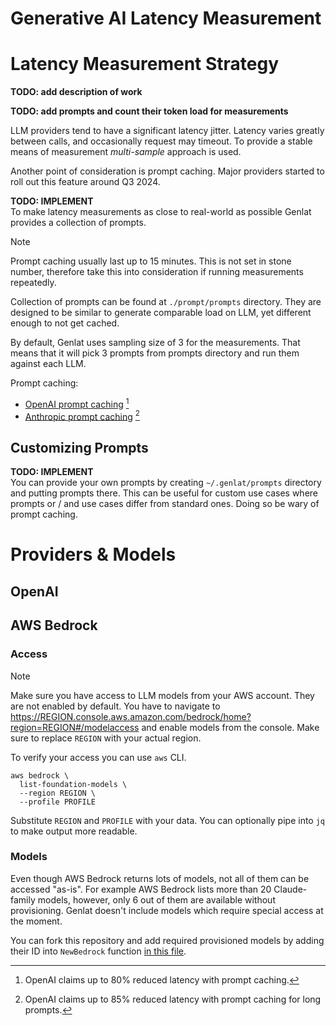# Generative AI Latency Measurement


# Latency Measurement Strategy

**TODO: add description of work**

**TODO: add prompts and count their token load for measurements**

LLM providers tend to have a significant latency jitter. Latency varies greatly between calls, and occasionally request may timeout. To provide  a stable means of measurement _multi-sample_ approach is used.

Another point of consideration is prompt caching. Major providers started to roll out this feature around Q3 2024.

**TODO: IMPLEMENT**\
To make latency measurements as close to real-world as possible Genlat provides a collection of prompts.

> [!NOTE]
> Prompt caching usually last up to 15 minutes. This is not set in stone number, therefore take this into consideration if running measurements repeatedly.

Collection of prompts can be found at `./prompt/prompts` directory. They are designed to be similar to generate comparable load on LLM, yet different enough to not get cached.

By default, Genlat uses sampling size of 3 for the measurements. That means that it will pick 3 prompts from prompts directory and run them against each LLM. 

Prompt caching:
- [OpenAI prompt caching](https://platform.openai.com/docs/guides/prompt-caching) [^1]
- [Anthropic prompt caching](https://docs.anthropic.com/en/docs/build-with-claude/prompt-caching) [^2]

[^1]: OpenAI claims up to 80% reduced latency with prompt caching.
[^2]: OpenAI claims up to 85% reduced latency with prompt caching for long prompts.


## Customizing Prompts

**TODO: IMPLEMENT**\
You can provide your own prompts by creating `~/.genlat/prompts` directory and putting prompts there. This can be useful for custom use cases where prompts or / and use cases differ from standard ones. Doing so be wary of prompt caching.


# Providers & Models

## OpenAI


## AWS Bedrock

### Access

> [!NOTE]
> Make sure you have access to LLM models from your AWS account. They are not enabled by default. You have to navigate to https://REGION.console.aws.amazon.com/bedrock/home?region=REGION#/modelaccess and enable models from the console. Make sure to replace `REGION` with your actual region.

To verify your access you can use `aws` CLI.

```shell
aws bedrock \
  list-foundation-models \
  --region REGION \
  --profile PROFILE
```

Substitute `REGION` and `PROFILE` with your data. You can optionally pipe into `jq` to make output more readable.


### Models

Even though AWS Bedrock returns lots of models, not all of them can be accessed "as-is". For example AWS Bedrock lists more than 20 Claude-family models, however, only 6 out of them are available without provisioning. Genlat doesn't include models which require special access at the moment.

You can fork this repository and add required provisioned models by adding their ID into `NewBedrock` function [in this file](provider/bedrock.go).

